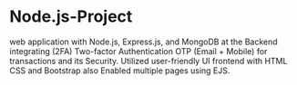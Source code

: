 # Node.js-Project
web application with Node.js, Express.js, and
MongoDB at the Backend integrating (2FA) Two-factor Authentication OTP
(Email + Mobile) for transactions and its Security. Utilized user-friendly UI
frontend with HTML CSS and Bootstrap also Enabled multiple pages using
EJS.
